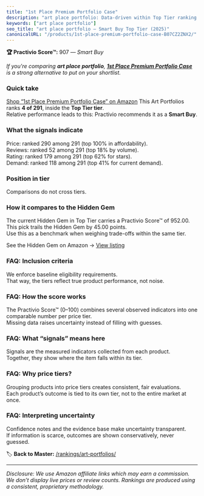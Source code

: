 ```yaml
---
title: "1st Place Premium Portfolio Case"
description: "art place portfolio: Data-driven within Top Tier ranking using the Practivio Score™. Positioned by quality, value, demand, findability, momentum."
keywords: ["art place portfolio"]
seo_title: "art place portfolio — Smart Buy Top Tier (2025)"
canonicalURL: "/products/1st-place-premium-portfolio-case-B07CZ2ZNX2/"
---
```


**🏆 Practivio Score™:** 907 — _Smart Buy_


*If you're comparing **art place portfolio**, **[1st Place Premium Portfolio Case](https://www.amazon.com/dp/B07CZ2ZNX2?tag=practivio-20)** is a strong alternative to put on your shortlist.*
### Quick take
[Shop “1st Place Premium Portfolio Case” on Amazon](https://www.amazon.com/dp/B07CZ2ZNX2?tag=practivio-20)
This Art Portfolios ranks **4 of 291**, inside the **Top Tier tier**.  
Relative performance leads to this: Practivio recommends it as a **Smart Buy**.

### What the signals indicate
Price: ranked 290 among 291 (top 100% in affordability).  
Reviews: ranked 52 among 291 (top 18% by volume).  
Rating: ranked 179 among 291 (top 62% for stars).  
Demand: ranked 118 among 291 (top 41% for current demand).

### Position in tier
Comparisons do not cross tiers.

### How it compares to the Hidden Gem
The current Hidden Gem in Top Tier carries a Practivio Score™ of 952.00.  
This pick trails the Hidden Gem by 45.00 points.  
Use this as a benchmark when weighing trade-offs within the same tier.  

See the Hidden Gem on Amazon → [View listing](https://www.amazon.com/dp/B08T1J4X85?tag=practivio-20)

### FAQ: Inclusion criteria
We enforce baseline eligibility requirements.  
That way, the tiers reflect true product performance, not noise.

### FAQ: How the score works
The Practivio Score™ (0–100) combines several observed indicators into one comparable number per price tier.  
Missing data raises uncertainty instead of filling with guesses.

### FAQ: What “signals” means here
Signals are the measured indicators collected from each product.  
Together, they show where the item falls within its tier.

### FAQ: Why price tiers?
Grouping products into price tiers creates consistent, fair evaluations.  
Each product’s outcome is tied to its own tier, not to the entire market at once.

### FAQ: Interpreting uncertainty
Confidence notes and the evidence base make uncertainty transparent.  
If information is scarce, outcomes are shown conservatively, never guessed.


🏷️ **Back to Master:** [/rankings/art-portfolios/](/rankings/art-portfolios/)

---
_Disclosure: We use Amazon affiliate links which may earn a commission. We don’t display live prices or review counts. Rankings are produced using a consistent, proprietary methodology._
